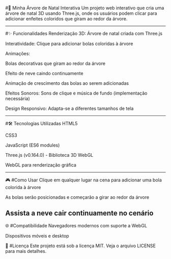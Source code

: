 #🌲 Minha Árvore de Natal Interativa
Um projeto web interativo que cria uma árvore de natal 3D usando Three.js, onde os usuários podem clicar para adicionar enfeites coloridos que giram ao redor da árvore.

---------------------------------------------------------------------------------------------------------------------------------------------------------------------------
#✨ Funcionalidades
Renderização 3D: Árvore de natal criada com Three.js

Interatividade: Clique para adicionar bolas coloridas à árvore

Animações:

Bolas decorativas que giram ao redor da árvore

Efeito de neve caindo continuamente

Animação de crescimento das bolas ao serem adicionadas

Efeitos Sonoros: Sons de clique e música de fundo (implementação necessária)

Design Responsivo: Adapta-se a diferentes tamanhos de tela

---------------------------------------------------------------------------------------------------------------------------------------------------------------------------
#🛠️ Tecnologias Utilizadas
HTML5

CSS3

JavaScript (ES6 modules)

Three.js (v0.164.0) - Biblioteca 3D WebGL

WebGL para renderização gráfica

---------------------------------------------------------------------------------------------------------------------------------------------------------------------------
🎮 #Como Usar
Clique em qualquer lugar na cena para adicionar uma bola colorida à árvore

As bolas serão posicionadas e começarão a girar ao redor da árvore

Assista a neve cair continuamente no cenário
---------------------------------------------------------------------------------------------------------------------------------------------------------------------------
🌐 #Compatibilidade
Navegadores modernos com suporte a WebGL

Dispositivos móveis e desktop

📝 #Licença
Este projeto está sob a licença MIT. Veja o arquivo LICENSE para mais detalhes.
